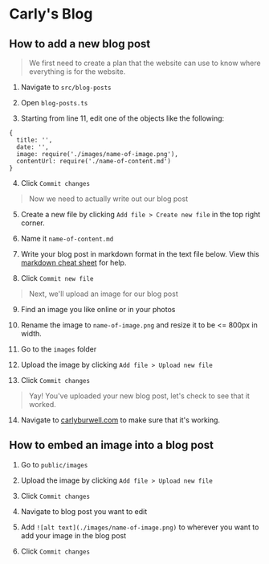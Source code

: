 # Carly's Blog

## How to add a new blog post

> We first need to create a plan that the website can use to know where everything is for the website.

1. Navigate to `src/blog-posts`

2. Open `blog-posts.ts`

3. Starting from line 11, edit one of the objects like the following:

```
{
  title: '',
  date: '',
  image: require('./images/name-of-image.png'),
  contentUrl: require('./name-of-content.md')
}
```

4. Click `Commit changes`

> Now we need to actually write out our blog post

5. Create a new file by clicking `Add file > Create new file` in the top right corner.

6. Name it `name-of-content.md`

7. Write your blog post in markdown format in the text file below. View this [markdown cheat sheet](https://www.markdownguide.org/cheat-sheet/) for help.

8. Click `Commit new file`

> Next, we'll upload an image for our blog post

9. Find an image you like online or in your photos

10. Rename the image to `name-of-image.png` and resize it to be <= 800px in width.

11. Go to the `images` folder

12. Upload the image by clicking `Add file > Upload new file`

13. Click `Commit changes`

> Yay! You've uploaded your new blog post, let's check to see that it worked.

14. Navigate to [carlyburwell.com](https://carlyburwell.com) to make sure that it's working.

## How to embed an image into a blog post

1. Go to `public/images`

2. Upload the image by clicking `Add file > Upload new file`

3. Click `Commit changes`

3. Navigate to blog post you want to edit

4. Add `![alt text](./images/name-of-image.png)` to wherever you want to add your image in the blog post

5. Click `Commit changes`
